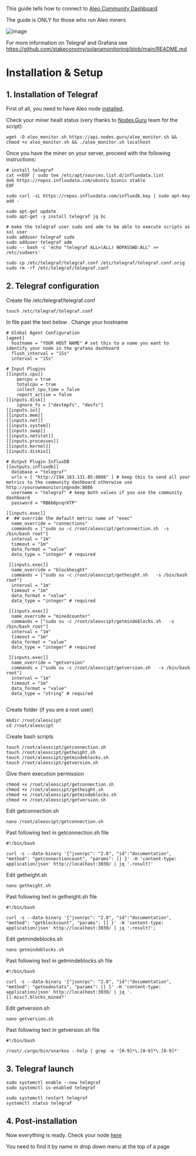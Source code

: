 This guide tells how to connect to [Aleo Community Dashboard](http://194.163.131.85:3000/d/gbRwEaknz/aleo-community-dashboard?orgId=1&refresh=10sz)

The guide is ONLY for those who run Aleo miners 


![image](https://user-images.githubusercontent.com/2911961/126993070-944ba3b9-8233-48d3-9741-e634ac699ab9.png)

For more information on Telegraf and Grafana see https://github.com/stakeconomy/solanamonitoring/blob/main/README.md 


# Installation & Setup
## 1. Installation of Telegraf

First of all, you need to have Aleo node [installed](https://nodes.guru/aleo/setup-guide/). 

Check your miner healt status (very thanks to [Nodes.Guru](https://nodes.guru/aleo/setup-guide/) team for the script):

```
wget -O aleo_monitor.sh https://api.nodes.guru/aleo_monitor.sh && chmod +x aleo_monitor.sh && ./aleo_monitor.sh localhost
```

Once you have the miner on your server, proceed with the following instructions:

```
# install telegraf
cat <<EOF | sudo tee /etc/apt/sources.list.d/influxdata.list
deb https://repos.influxdata.com/ubuntu bionic stable
EOF

sudo curl -sL https://repos.influxdata.com/influxdb.key | sudo apt-key add -

sudo apt-get update
sudo apt-get -y install telegraf jq bc

# make the telegraf user sudo and adm to be able to execute scripts as sol user
sudo adduser telegraf sudo
sudo adduser telegraf adm
sudo -- bash -c 'echo "telegraf ALL=(ALL) NOPASSWD:ALL" >> /etc/sudoers'

sudo cp /etc/telegraf/telegraf.conf /etc/telegraf/telegraf.conf.orig
sudo rm -rf /etc/telegraf/telegraf.conf
```

## 2. Telegraf configuration

Create file /etc/telegraf/telegraf.conf

```
touch /etc/telegraf/telegraf.conf
```

In file past the text below .  Change your hostname

```
# Global Agent Configuration
[agent]
  hostname = "YOUR HOST NAME" # set this to a name you want to identify your node in the grafana dashboard
  flush_interval = "15s"
  interval = "15s"

# Input Plugins
[[inputs.cpu]]
    percpu = true
    totalcpu = true
    collect_cpu_time = false
    report_active = false
[[inputs.disk]]
    ignore_fs = ["devtmpfs", "devfs"]
[[inputs.io]]
[[inputs.mem]]
[[inputs.net]]
[[inputs.system]]
[[inputs.swap]]
[[inputs.netstat]]
[[inputs.processes]]
[[inputs.kernel]]
[[inputs.diskio]]

# Output Plugin InfluxDB
[[outputs.influxdb]]
  database = "telegraf"
  urls = [ "http://194.163.131.85:8086" ] # keep this to send all your metrics to the community dashboard otherwise use http://yourownmonitoringnode:8086
  username = "telegraf" # keep both values if you use the community dashboard
  password = "RB6b6pcqrKTP"

[[inputs.exec]]
#  ## override the default metric name of "exec"
  name_override = "connections"
  commands = ["sudo su -c /root/aleoscipt/getconnection.sh  -s /bin/bash root"]
  interval = "1m"
  timeout = "1m"
  data_format = "value"
  data_type = "integer" # required

 [[inputs.exec]]
  name_override = "blockheight"
  commands = ["sudo su -c /root/aleoscipt/getheight.sh   -s /bin/bash root"]
  interval = "1m"
  timeout = "1m"
  data_format = "value"
  data_type = "integer" # required

 [[inputs.exec]]
  name_override = "minedcounter"
  commands = ["sudo su -c /root/aleoscipt/getmindeblocks.sh   -s /bin/bash root"]
  interval = "1m"
  timeout = "1m"
  data_format = "value"
  data_type = "integer" # required
  
 [[inputs.exec]]
  name_override = "getversion"
  commands = ["sudo su -c /root/aleoscipt/getversion.sh   -s /bin/bash root"]
  interval = "1m"
  timeout = "1m"
  data_format = "value"
  data_type = "string" # required
  
```


Create folder (if you are a root user)

```
mkdir /root/aleoscipt
cd /root/aleoscipt
```

Create bash scripts 

```
touch /root/aleoscipt/getconnection.sh
touch /root/aleoscipt/getheight.sh
touch /root/aleoscipt/getmindeblocks.sh
touch /root/aleoscipt/getversion.sh

```

Give them execution permission

```
chmod +x /root/aleoscipt/getconnection.sh
chmod +x /root/aleoscipt/getheight.sh
chmod +x /root/aleoscipt/getmindeblocks.sh
chmod +x /root/aleoscipt/getversion.sh

```

Edit getconnection.sh

```
nano /root/aleoscipt/getconnection.sh
```

Past following text in getconnection.sh file

```
#!/bin/bash

curl -s --data-binary '{"jsonrpc": "2.0", "id":"documentation", "method": "getconnectioncount", "params": [] }' -H 'content-type: application/json' http://localhost:3030/ | jq '.result?'
```

Edit getheight.sh

```
nano getheight.sh
```

Past following text in getheight.sh file

```
#!/bin/bash

curl -s --data-binary '{"jsonrpc": "2.0", "id":"documentation", "method": "getblockcount", "params": [] }' -H 'content-type: application/json' http://localhost:3030/ | jq '.result?';
```

Edit getmindeblocks.sh

```
nano getmindeblocks.sh
```

Past following text in getmindeblocks.sh file

```
#!/bin/bash

curl -s --data-binary '{"jsonrpc": "2.0", "id":"documentation", "method": "getnodestats", "params": [] }' -H 'content-type: application/json' http://localhost:3030/ | jq '.[].misc?.blocks_mined?'

```

Edit getversion.sh

```
nano getversion.sh
```

Past following text in getversion.sh file

```
#!/bin/bash

/root/.cargo/bin/snarkos --help | grep -o '[0-9]*\.[0-9]*\.[0-9]*'

```


## 3. Telegraf launch

```
sudo systemctl enable --now telegraf
sudo systemctl is-enabled telegraf

sudo systemctl restart telegraf
systemctl status telegraf
```

## 4. Post-installation

Now everything is ready. Check your node [here](http://194.163.131.85:3000/d/gbRwEaknz/aleo-community-dashboard?orgId=1&refresh=10sz)

You need to find it by name in drop down menu at the top of a page

